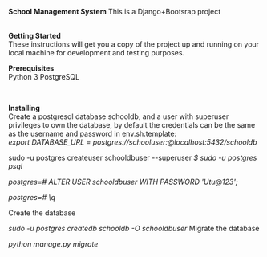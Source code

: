 **School Management System**
This is a Django+Bootsrap project
<br>
<br>

**Getting Started**
<br>
These instructions will get you a copy of the project up and running on your local machine for development and testing purposes.
<br>

**Prerequisites**
<br>
Python 3
PostgreSQL

<br>

**Installing**
<br>
Create a postgresql database schooldb, and a user with superuser privileges to own the database, by default the credentials can be the same as the username and password in env.sh.template: 
<br>
*export DATABASE_URL = postgres://schooluser:<password>@localhost:5432/schooldb*

sudo -u postgres createuser schooldbuser --superuser
*$ sudo -u postgres psql*

*postgres=# ALTER USER schooldbuser WITH PASSWORD 'Utu@123';*

*postgres=# \q*

Create the database

*sudo -u postgres createdb schooldb -O schooldbuser*
Migrate the database

*python manage.py migrate*
